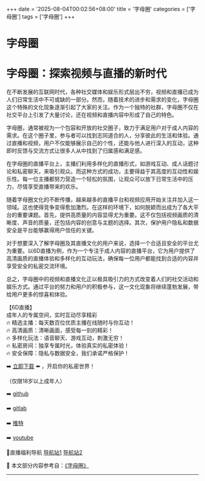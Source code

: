 +++
date = '2025-08-04T00:02:56+08:00'
title = '字母圈'
categories = ['字母圈']
tags = ['字母圈']
+++

# 字母圈

# 字母圈：探索视频与直播的新时代

在不断发展的互联网时代，各种社交媒体和娱乐形式层出不穷，视频和直播已成为人们日常生活中不可或缺的一部分。然而，随着技术的进步和需求的变化，字母圈这个特殊的文化现象逐渐引起了大家的关注。作为一个独特的社群，字母圈不仅在社交平台上引发了大量讨论，还在视频和直播内容中形成了自己的特色。

字母圈，通常被视为一个包容和开放的社交圈子，致力于满足用户对于成人内容的需求。在这个圈子里，参与者可以找到志同道合的人，分享彼此的生活和体验。通过直播和视频，用户不仅能够展示自己的个性，还能与他人进行深入的互动，这种即时反馈与交流方式让很多人从中找到了归属感和满足感。

在字母圈的直播平台上，主播们利用多样化的直播形式，如游戏互动、成人话题讨论和私密聊天，来吸引观众。而这种方式的成功，主要得益于其高度的互动性和娱乐性。每一位主播都努力营造一个轻松的氛围，让观众可以放下日常生活中的压力，尽情享受直播带来的欢乐。

随着字母圈文化的不断传播，越来越多的直播平台和视频应用开始关注并加入这一领域。这也使得竞争变得愈加激烈。在这样的环境下，如何脱颖而出成为了各大平台的重要课题。首先，提供高质量的内容显得尤为重要。这不仅包括视频画质的清晰度、声音的质量，还包括内容的创意与主题的选择。其次，保护用户隐私和数据安全是平台能够赢得用户信任的关键。

对于想要深入了解字母圈及其直播文化的用户来说，选择一个合适且安全的平台尤为重要。以6D直播为例，作为一个专注于成人内容的直播平台，它为用户提供了高清画质的直播体验和多样化的互动玩法，确保每一位用户都能找到合适的内容并享受安全的私密交流环境。

总之，字母圈中的视频和直播文化正以极具吸引力的方式改变着人们的社交活动和娱乐方式。通过平台的努力和用户的积极参与，这一文化现象将继续蓬勃发展，带给用户更多的惊喜和体验。

【6D直播】  
成年人的专属空间，实时互动尽享精彩  
🔥 精选主播：每天数百位优质主播在线随时与你互动！  
🔥 高清画质：清晰画面，感受每一刻的精彩！  
🔥 多样化玩法：语音聊天、游戏互动，刺激无穷！  
🔥 私密房间：独享专属时光，体验真实的私密体验！  
🔥 安全保障：隐私与数据安全，我们承诺严格保护！  

➡️ [立即下载](https://down123.s3.ap-east-1.amazonaws.com/down/down.html?channelCode=blog) ⬅️ ，开启你的私密世界！  

（仅限18岁以上成年人）  

➡️ [github](https://aldult-live.github.io/)  

➡️ [gitlab](https://seo-09598d.gitlab.io/)  

➡️ [推特](https://x.com/wegame33)  

➡️ [youtube](https://www.youtube.com/@6Dlive)  

🔞直播福利导航   [导航站1](https://webstack-86085a.gitlab.io/) [导航站2](https://onlygit123-2.github.io/)


📘 本文部分内容参考自：[《字母圈》](https://github.com/liveshow123321/tvshow)

---
